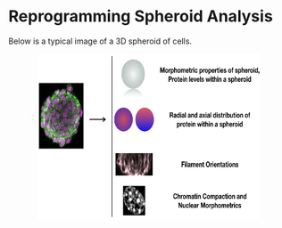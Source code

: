 # Reprogramming Spheroid Analysis


Below is a typical image of a 3D spheroid of cells.<br/>
<p align="center">
<img src='/reprogramming_spheroids.png' height='300' width='400'><br/>
</p>
